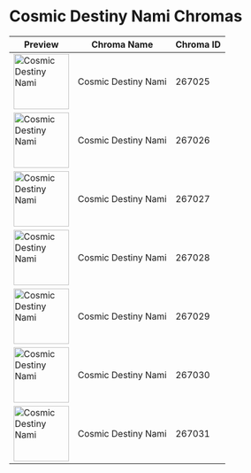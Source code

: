 # Cosmic Destiny Nami Chromas

| Preview | Chroma Name | Chroma ID |
|---|---|---|
| <img src='https://raw.communitydragon.org/latest/plugins/rcp-be-lol-game-data/global/default/v1/champion-chroma-images/267/267025.png' alt='Cosmic Destiny Nami' width='100'> | Cosmic Destiny Nami | 267025 |
| <img src='https://raw.communitydragon.org/latest/plugins/rcp-be-lol-game-data/global/default/v1/champion-chroma-images/267/267026.png' alt='Cosmic Destiny Nami' width='100'> | Cosmic Destiny Nami | 267026 |
| <img src='https://raw.communitydragon.org/latest/plugins/rcp-be-lol-game-data/global/default/v1/champion-chroma-images/267/267027.png' alt='Cosmic Destiny Nami' width='100'> | Cosmic Destiny Nami | 267027 |
| <img src='https://raw.communitydragon.org/latest/plugins/rcp-be-lol-game-data/global/default/v1/champion-chroma-images/267/267028.png' alt='Cosmic Destiny Nami' width='100'> | Cosmic Destiny Nami | 267028 |
| <img src='https://raw.communitydragon.org/latest/plugins/rcp-be-lol-game-data/global/default/v1/champion-chroma-images/267/267029.png' alt='Cosmic Destiny Nami' width='100'> | Cosmic Destiny Nami | 267029 |
| <img src='https://raw.communitydragon.org/latest/plugins/rcp-be-lol-game-data/global/default/v1/champion-chroma-images/267/267030.png' alt='Cosmic Destiny Nami' width='100'> | Cosmic Destiny Nami | 267030 |
| <img src='https://raw.communitydragon.org/latest/plugins/rcp-be-lol-game-data/global/default/v1/champion-chroma-images/267/267031.png' alt='Cosmic Destiny Nami' width='100'> | Cosmic Destiny Nami | 267031 |
